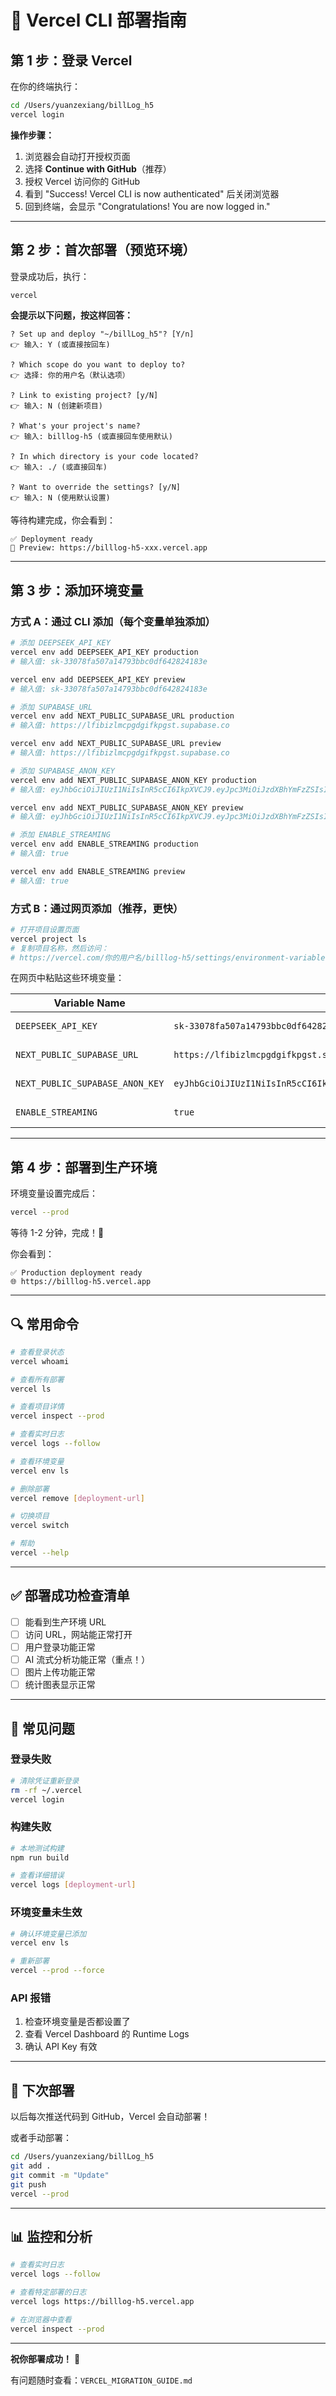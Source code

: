 # 🚀 Vercel CLI 部署指南

## 第 1 步：登录 Vercel

在你的终端执行：

```bash
cd /Users/yuanzexiang/billLog_h5
vercel login
```

**操作步骤：**
1. 浏览器会自动打开授权页面
2. 选择 **Continue with GitHub**（推荐）
3. 授权 Vercel 访问你的 GitHub
4. 看到 "Success! Vercel CLI is now authenticated" 后关闭浏览器
5. 回到终端，会显示 "Congratulations! You are now logged in."

---

## 第 2 步：首次部署（预览环境）

登录成功后，执行：

```bash
vercel
```

**会提示以下问题，按这样回答：**

```
? Set up and deploy "~/billLog_h5"? [Y/n] 
👉 输入: Y (或直接按回车)

? Which scope do you want to deploy to? 
👉 选择: 你的用户名（默认选项）

? Link to existing project? [y/N] 
👉 输入: N (创建新项目)

? What's your project's name? 
👉 输入: billlog-h5 (或直接回车使用默认)

? In which directory is your code located? 
👉 输入: ./ (或直接回车)

? Want to override the settings? [y/N] 
👉 输入: N (使用默认设置)
```

等待构建完成，你会看到：
```
✅ Deployment ready
🔗 Preview: https://billlog-h5-xxx.vercel.app
```

---

## 第 3 步：添加环境变量

### 方式 A：通过 CLI 添加（每个变量单独添加）

```bash
# 添加 DEEPSEEK_API_KEY
vercel env add DEEPSEEK_API_KEY production
# 输入值: sk-33078fa507a14793bbc0df642824183e

vercel env add DEEPSEEK_API_KEY preview
# 输入值: sk-33078fa507a14793bbc0df642824183e

# 添加 SUPABASE_URL
vercel env add NEXT_PUBLIC_SUPABASE_URL production
# 输入值: https://lfibizlmcpgdgifkpgst.supabase.co

vercel env add NEXT_PUBLIC_SUPABASE_URL preview
# 输入值: https://lfibizlmcpgdgifkpgst.supabase.co

# 添加 SUPABASE_ANON_KEY
vercel env add NEXT_PUBLIC_SUPABASE_ANON_KEY production
# 输入值: eyJhbGciOiJIUzI1NiIsInR5cCI6IkpXVCJ9.eyJpc3MiOiJzdXBhYmFzZSIsInJlZiI6ImxmaWJpemxtY3BnZGdpZmtwZ3N0Iiwicm9sZSI6ImFub24iLCJpYXQiOjE3NjEzNDM0NDksImV4cCI6MjA3NjkxOTQ0OX0.ar4Vq7bpe0ctJ2BZ_Fv_C7AxbsNA1Ec5nqK9uw7QiRc

vercel env add NEXT_PUBLIC_SUPABASE_ANON_KEY preview
# 输入值: eyJhbGciOiJIUzI1NiIsInR5cCI6IkpXVCJ9.eyJpc3MiOiJzdXBhYmFzZSIsInJlZiI6ImxmaWJpemxtY3BnZGdpZmtwZ3N0Iiwicm9sZSI6ImFub24iLCJpYXQiOjE3NjEzNDM0NDksImV4cCI6MjA3NjkxOTQ0OX0.ar4Vq7bpe0ctJ2BZ_Fv_C7AxbsNA1Ec5nqK9uw7QiRc

# 添加 ENABLE_STREAMING
vercel env add ENABLE_STREAMING production
# 输入值: true

vercel env add ENABLE_STREAMING preview
# 输入值: true
```

### 方式 B：通过网页添加（推荐，更快）

```bash
# 打开项目设置页面
vercel project ls
# 复制项目名称，然后访问：
# https://vercel.com/你的用户名/billlog-h5/settings/environment-variables
```

在网页中粘贴这些环境变量：

| Variable Name | Value | Environment |
|--------------|-------|-------------|
| `DEEPSEEK_API_KEY` | `sk-33078fa507a14793bbc0df642824183e` | Production, Preview |
| `NEXT_PUBLIC_SUPABASE_URL` | `https://lfibizlmcpgdgifkpgst.supabase.co` | Production, Preview |
| `NEXT_PUBLIC_SUPABASE_ANON_KEY` | `eyJhbGciOiJIUzI1NiIsInR5cCI6IkpXVCJ9.eyJpc3MiOiJzdXBhYmFzZSIsInJlZiI6ImxmaWJpemxtY3BnZGdpZmtwZ3N0Iiwicm9sZSI6ImFub24iLCJpYXQiOjE3NjEzNDM0NDksImV4cCI6MjA3NjkxOTQ0OX0.ar4Vq7bpe0ctJ2BZ_Fv_C7AxbsNA1Ec5nqK9uw7QiRc` | Production, Preview |
| `ENABLE_STREAMING` | `true` | Production, Preview |

---

## 第 4 步：部署到生产环境

环境变量设置完成后：

```bash
vercel --prod
```

等待 1-2 分钟，完成！🎉

你会看到：
```
✅ Production deployment ready
🌐 https://billlog-h5.vercel.app
```

---

## 🔍 常用命令

```bash
# 查看登录状态
vercel whoami

# 查看所有部署
vercel ls

# 查看项目详情
vercel inspect --prod

# 查看实时日志
vercel logs --follow

# 查看环境变量
vercel env ls

# 删除部署
vercel remove [deployment-url]

# 切换项目
vercel switch

# 帮助
vercel --help
```

---

## ✅ 部署成功检查清单

- [ ] 能看到生产环境 URL
- [ ] 访问 URL，网站能正常打开
- [ ] 用户登录功能正常
- [ ] AI 流式分析功能正常（重点！）
- [ ] 图片上传功能正常
- [ ] 统计图表显示正常

---

## 🐛 常见问题

### 登录失败
```bash
# 清除凭证重新登录
rm -rf ~/.vercel
vercel login
```

### 构建失败
```bash
# 本地测试构建
npm run build

# 查看详细错误
vercel logs [deployment-url]
```

### 环境变量未生效
```bash
# 确认环境变量已添加
vercel env ls

# 重新部署
vercel --prod --force
```

### API 报错
1. 检查环境变量是否都设置了
2. 查看 Vercel Dashboard 的 Runtime Logs
3. 确认 API Key 有效

---

## 🎯 下次部署

以后每次推送代码到 GitHub，Vercel 会自动部署！

或者手动部署：
```bash
cd /Users/yuanzexiang/billLog_h5
git add .
git commit -m "Update"
git push
vercel --prod
```

---

## 📊 监控和分析

```bash
# 查看实时日志
vercel logs --follow

# 查看特定部署的日志
vercel logs https://billlog-h5.vercel.app

# 在浏览器中查看
vercel inspect --prod
```

---

**祝你部署成功！** 🚀

有问题随时查看：`VERCEL_MIGRATION_GUIDE.md`

